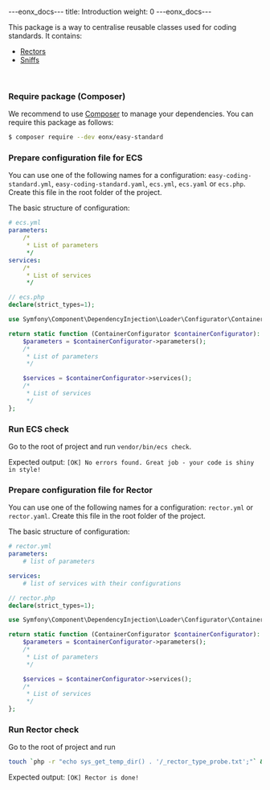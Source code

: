 ---eonx_docs---
title: Introduction
weight: 0
---eonx_docs---

This package is a way to centralise reusable classes used for coding standards. It contains:

- [Rectors][2]
- [Sniffs][3]

<br>

### Require package (Composer)

We recommend to use [Composer][1] to manage your dependencies. You can require this package as follows:

```bash
$ composer require --dev eonx/easy-standard
```

### Prepare configuration file for ECS

You can use one of the following names for a configuration: `easy-coding-standard.yml`, `easy-coding-standard.yaml`, `ecs.yml`, `ecs.yaml` or `ecs.php`. Create this file in the root folder of the project.

The basic structure of configuration:
```yaml
# ecs.yml
parameters:
    /*
     * List of parameters
     */
services:
    /*
     * List of services
     */
```
```php
// ecs.php
declare(strict_types=1);

use Symfony\Component\DependencyInjection\Loader\Configurator\ContainerConfigurator;

return static function (ContainerConfigurator $containerConfigurator): void {
    $parameters = $containerConfigurator->parameters();
    /*
     * List of parameters
     */

    $services = $containerConfigurator->services();
    /*
     * List of services
     */
};
```

### Run ECS check

Go to the root of project and run `vendor/bin/ecs check`.

Expected output: `[OK] No errors found. Great job - your code is shiny in style!`

### Prepare configuration file for Rector

You can use one of the following names for a configuration: `rector.yml` or `rector.yaml`. Create this file in the root folder of the project.

The basic structure of configuration:
```yaml
# rector.yml
parameters:
    # list of parameters

services:
    # list of services with their configurations
```
```php
// rector.php
declare(strict_types=1);

use Symfony\Component\DependencyInjection\Loader\Configurator\ContainerConfigurator;

return static function (ContainerConfigurator $containerConfigurator): void {
    $parameters = $containerConfigurator->parameters();
    /*
     * List of parameters
     */

    $services = $containerConfigurator->services();
    /*
     * List of services
     */
};
```
### Run Rector check

Go to the root of project and run
```bash
touch `php -r "echo sys_get_temp_dir() . '/_rector_type_probe.txt';"` && vendor/bin/rector process --dry-run
```

Expected output: `[OK] Rector is done!`

[1]: https://getcomposer.org/
[2]: https://github.com/rectorphp/rector
[3]: https://github.com/squizlabs/PHP_CodeSniffer
